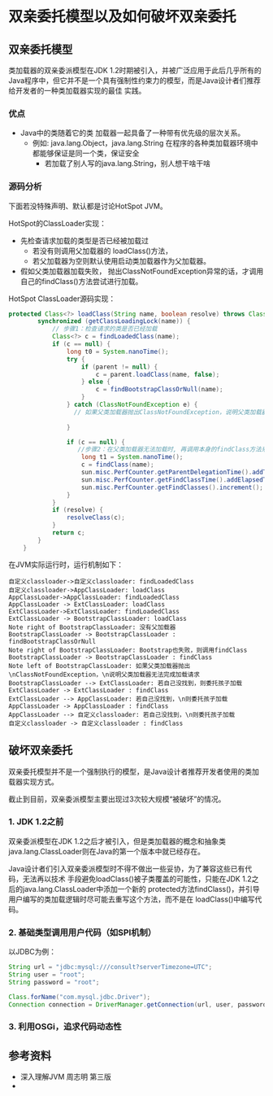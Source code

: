 

# 双亲委托模型以及如何破坏双亲委托



## 双亲委托模型   

类加载器的双亲委派模型在JDK 1.2时期被引入，并被广泛应用于此后几乎所有的Java程序中，但它并不是一个具有强制性约束力的模型，而是Java设计者们推荐给开发者的一种类加载器实现的最佳 实践。



### 优点
- Java中的类随着它的类 加载器一起具备了一种带有优先级的层次关系。
  - 例如: java.lang.Object，java.lang.String 在程序的各种类加载器环境中都能够保证是同一个类，保证安全
    - 若加载了别人写的java.lang.String，别人想干啥干啥



### 源码分析  

下面若没特殊声明、默认都是讨论HotSpot JVM。

HotSpot的ClassLoader实现：

- 先检查请求加载的类型是否已经被加载过
  - 若没有则调用父加载器的 loadClass()方法，
  - 若父加载器为空则默认使用启动类加载器作为父加载器。
- 假如父类加载器加载失败， 抛出ClassNotFoundException异常的话，才调用自己的findClass()方法尝试进行加载。

HotSpot ClassLoader源码实现：


```java
protected Class<?> loadClass(String name, boolean resolve) throws ClassNotFoundException {
        synchronized (getClassLoadingLock(name)) {
            // 步骤1：检查请求的类是否已经加载
            Class<?> c = findLoadedClass(name);
            if (c == null) {
                long t0 = System.nanoTime();
                try {
                    if (parent != null) {
                        c = parent.loadClass(name, false);
                    } else {
                        c = findBootstrapClassOrNull(name);
                    }
                } catch (ClassNotFoundException e) {
                  // 如果父类加载器抛出ClassNotFoundException，说明父类加载器无法完成加载请求
                   
                }

                if (c == null) {
			       //步骤2：在父类加载器无法加载时, 再调用本身的findClass方法来进行类加载 
                    long t1 = System.nanoTime();
                    c = findClass(name);
                    sun.misc.PerfCounter.getParentDelegationTime().addTime(t1 - t0);
                    sun.misc.PerfCounter.getFindClassTime().addElapsedTimeFrom(t1);
                    sun.misc.PerfCounter.getFindClasses().increment();
                }
            }
            if (resolve) {
                resolveClass(c);
            }
            return c;
        }
    }

```



在JVM实际运行时，运行机制如下：


```sequence
自定义classloader->自定义classloader: findLoadedClass
自定义classloader->AppClassLoader: loadClass
AppClassLoader->AppClassLoader: findLoadedClass
AppClassLoader -> ExtClassLoader: loadClass
ExtClassLoader->ExtClassLoader: findLoadedClass
ExtClassLoader -> BootstrapClassLoader: loadClass
Note right of BootstrapClassLoader: 没有父加载器
BootstrapClassLoader -> BootstrapClassLoader : findBootstrapClassOrNull
Note right of BootstrapClassLoader: Bootstrap也失败，则调用findClass
BootstrapClassLoader -> BootstrapClassLoader : findClass
Note left of BootstrapClassLoader: 如果父类加载器抛出\nClassNotFoundException，\n说明父类加载器无法完成加载请求
BootstrapClassLoader --> ExtClassLoader: 若自己没找到，则委托孩子加载
ExtClassLoader -> ExtClassLoader : findClass
ExtClassLoader --> AppClassLoader: 若自己没找到，\n则委托孩子加载
AppClassLoader -> AppClassLoader : findClass
AppClassLoader --> 自定义classloader: 若自己没找到，\n则委托孩子加载
自定义classloader -> 自定义classloader : findClass
```



## 破坏双亲委托

双亲委托模型并不是一个强制执行的模型，是Java设计者推荐开发者使用的类加载器实现方式。

截止到目前，双亲委派模型主要出现过3次较大规模“被破坏”的情况。

### 1. JDK 1.2之前  

双亲委派模型在JDK 1.2之后才被引入，但是类加载器的概念和抽象类 java.lang.ClassLoader则在Java的第一个版本中就已经存在。

Java设计者们引入双亲委派模型时不得不做出一些妥协，为了兼容这些已有代码，无法再以技术 手段避免loadClass()被子类覆盖的可能性，只能在JDK 1.2之后的java.lang.ClassLoader中添加一个新的 protected方法findClass()，并引导用户编写的类加载逻辑时尽可能去重写这个方法，而不是在 loadClass()中编写代码。



### 2. 基础类型调用用户代码（如SPI机制）

以JDBC为例：

```java
String url = "jdbc:mysql:///consult?serverTimezone=UTC";
String user = "root";
String password = "root";

Class.forName("com.mysql.jdbc.Driver");
Connection connection = DriverManager.getConnection(url, user, password);
```



### 3. 利用OSGi，追求代码动态性



## 参考资料  

- 深入理解JVM 周志明  第三版
- 
